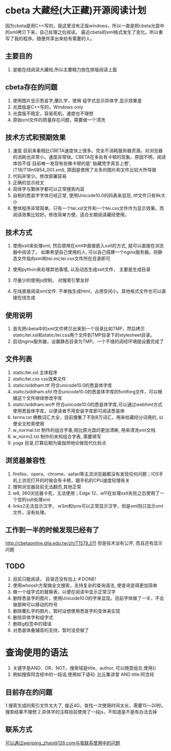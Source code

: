 # cbeta 大藏经(大正藏)开源阅读计划

因为cbeta是用C++写的，我这里没有正版windows，所以一直是把cbeta光盘中的xml拷贝下来，自己处理之后阅读。
最近cbeta的xml格式发生了变化。所以重写了我的程序。随便共享出来给有需要的人。

## 主要目的

1. 是能在线阅读大藏经,所以主要精力放在排版阅读上面

## cbeta存在的问题
1. 使用图片显示悉昙字,蘭扎字，使用 组字式显示异体字,显示效果差
2. 光盘版是C++写的，Windows only
3. 光盘版不稳定，容易死机，速度也不理想
4. 原始xml文件的质量存在问题，需要做一个清洗

## 技术方式和预期效果

1. 速度.目前来看相比CBETA速度快上很多。完全不消耗服务器资源。对浏览器的消耗也非常小。速度非常快。CBETA在多处有卡顿的现象。原因不明，阅读体验不佳
目前唯一发现有些微卡顿的是' 胎藏梵字真言上卷', (T18/T18n0854_001.xml), 原因是使用了太多的图片和文件比较大所导致
2. 代码非常少。修改部署容易
3. 正确的显示经文
4. 简体字与繁体字都可以正常搜索内容
5. 自制的悉昙字字体已经正常, 使用Unicode10.0的码表来显现, ttf文件只有9k大小
6. 整体程序非常简单。只有一个tei.xsl文件和一个tei.css文件作为显示效果。而阅读效果比较好。修改简单方便，适合长期阅读藏经使用。

## 技术方式

1. 使用xslt来处理xml, 然后使用在xml中直接嵌入xslt的方式, 就可以直接在浏览器中阅读了。
如果希望自己使用的人, 可以自己搭建一个nginx服务器。将静态文件指向xml和tei.xsl,tei.css文件所在目录即可

2. 使用python来处理其他事情, 以及动态生成xslt文件， 主要是生成目录

3. 尽量少的使用js控制， 对搜索引擎友好

4. 在线直接阅读xml文件. 不单独生成html，占用空间小。其他格式文件也可以直接在线生成

## 使用说明

1. 首先把cbeta中的xml文件拷贝出来到一个目录比如TMP，然后拷贝static/tei.xsl和static/tei.css两个文件到TMP目录下的stylesheet目录。
2. 启动nginx服务器，设置静态目录为TMP。一个不错的阅经环境就设置完成了

## 文件列表
1. static/tei.xsl 主体程序
2. static/tei.css css效果文件
3. static/siddham.ttf 符合unicode10.0的悉昙体字库
4. static/siddham.sfd 符合unicode10.0的悉昙体字库的fontforg文件，可以根据这个文件继续修改字库
5. static/siddham.woff 符合unicode10.0的悉昙体字库,可以通过webfont方式使用悉昙体字库，以便读者不用安装字库即可阅读悉昙体
6. terms.txt  佛教词汇大全，目前搜集了不到8万词汇，用来给藏经分词用的, 以便全文检索使用
7. w_normal.txt 制作的组合字表,相比原光盘的更加清晰, 用来清洗xml文档
8. w_norm2.txt 制作的未知组合字表, 需要填写
9. yoga 目录,打算后期为瑜伽师地论做现代化标点

## 浏览器兼容性
1. firefox、opera、chrome、safari等主流浏览器都没有发现任何问题；IOS手机上浏览打开的时候会有卡顿，跟手机的CPU速度较慢有关
2. 搜狗浏览器目前无法翻页,其他正常
3. ie8, 360浏览器卡死，无法使用；Edge 12、ie11在处理xslt失败之后使用了一个空的xslt处理xml
4. links2无法显示汉字， w3m和lynx可以正常显示汉字，但是xml则只显示xml文件，没有处理。

## 工作到一半的时候发现已经有了
http://cbetaonline.dila.edu.tw/zh/T1579_011
但是技术没有公开, 而且还有显示问题

## TODO
1. 目前只能阅读， 目录还没有加上   # DONE!
2. 使用whoosh方案做全文搜索，支持复杂的查询语法, 使查询变得更加简单
3. 做一个组字式的替换表，以便在阅读中显示正常汉字
4. 删除悉昙字的图片，使用Unicode10.0的字来显现。目前字体做了一半，不会做那种可以移动的符号
5. 删除蘭扎字的图片，暂时设想使用悉昙字的变体来实现
6. 删除异体字和组字式
7. 删除g标签中的错误
8. 对悉昙体叠辅音的支持，暂时没空做了

# 查询使用的语法
1. 关键字是AND、OR、NOT。搜索域是title、author, 可以随意组合,使用()
2. 例如搜索阿含经中的一段话,使用如下语句:  比丘集讲堂 AND title:阿含经

## 目前存在的问题
1.搜索生成的索引文件太大了, 接近4G，查找一次使用时间太长，需要15～20秒。搜索结果不理想
2.异体字的注释目前使用了一段js，不知道是不是有办法去掉

## 联系方式
可以通过wenping_zhao@126.com与我联系使用中的问题

